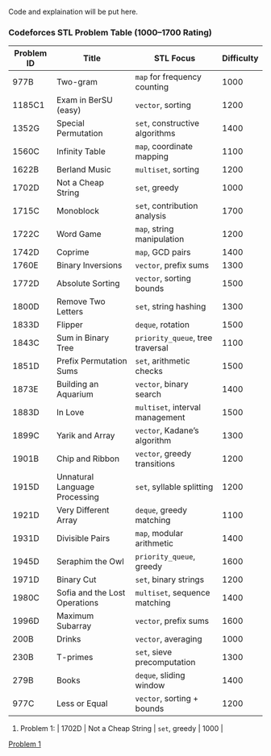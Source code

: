 Code and explaination will be put here. 


### **Codeforces STL Problem Table (1000–1700 Rating)**  
| Problem ID | Title | STL Focus | Difficulty |
|------------|--------------------------------|-----------------------------|------------|
| 977B | Two-gram | `map` for frequency counting | 1000 |
| 1185C1 | Exam in BerSU (easy) | `vector`, sorting | 1200 |
| 1352G | Special Permutation | `set`, constructive algorithms | 1400 |
| 1560C | Infinity Table | `map`, coordinate mapping | 1100 |
| 1622B | Berland Music | `multiset`, sorting | 1200 |
| 1702D | Not a Cheap String | `set`, greedy | 1000 |
| 1715C | Monoblock | `set`, contribution analysis | 1700 |
| 1722C | Word Game | `map`, string manipulation | 1200 |
| 1742D | Coprime | `map`, GCD pairs | 1400 |
| 1760E | Binary Inversions | `vector`, prefix sums | 1300 |
| 1772D | Absolute Sorting | `vector`, sorting bounds | 1500 |
| 1800D | Remove Two Letters | `set`, string hashing | 1300 |
| 1833D | Flipper | `deque`, rotation | 1500 |
| 1843C | Sum in Binary Tree | `priority_queue`, tree traversal | 1100 |
| 1851D | Prefix Permutation Sums | `set`, arithmetic checks | 1500 |
| 1873E | Building an Aquarium | `vector`, binary search | 1400 |
| 1883D | In Love | `multiset`, interval management | 1500 |
| 1899C | Yarik and Array | `vector`, Kadane’s algorithm | 1300 |
| 1901B | Chip and Ribbon | `vector`, greedy transitions | 1200 |
| 1915D | Unnatural Language Processing | `set`, syllable splitting | 1200 |
| 1921D | Very Different Array | `deque`, greedy matching | 1100 |
| 1931D | Divisible Pairs | `map`, modular arithmetic | 1400 |
| 1945D | Seraphim the Owl | `priority_queue`, greedy | 1600 |
| 1971D | Binary Cut | `set`, binary strings | 1200 |
| 1980C | Sofia and the Lost Operations | `multiset`, sequence matching | 1400 |
| 1996D | Maximum Subarray | `vector`, prefix sums | 1600 |
| 200B | Drinks | `vector`, averaging | 1000 |
| 230B | T-primes | `set`, sieve precomputation | 1300 |
| 279B | Books | `deque`, sliding window | 1400 |
| 977C | Less or Equal | `vector`, sorting + bounds | 1200 |

1. Problem 1: 
| 1702D | Not a Cheap String | `set`, greedy | 1000 |

[Problem 1](1702D.md)
